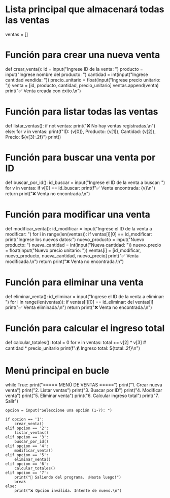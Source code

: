 
# Lista principal que almacenará todas las ventas
ventas = []

# Función para crear una nueva venta
def crear_venta():
    id = input("Ingrese ID de la venta: ")
    producto = input("Ingrese nombre del producto: ")
    cantidad = int(input("Ingrese cantidad vendida: "))
    precio_unitario = float(input("Ingrese precio unitario: "))
    venta = [id, producto, cantidad, precio_unitario]
    ventas.append(venta)
    print("✅ Venta creada con éxito.\n")

# Función para listar todas las ventas
def listar_ventas():
    if not ventas:
        print("❌ No hay ventas registradas.\n")
    else:
        for v in ventas:
            print(f"ID: {v[0]}, Producto: {v[1]}, Cantidad: {v[2]}, Precio: ${v[3]:.2f}")
        print()

# Función para buscar una venta por ID
def buscar_por_id():
    id_buscar = input("Ingrese el ID de la venta a buscar: ")
    for v in ventas:
        if v[0] == id_buscar:
            print(f"✅ Venta encontrada: {v}\n")
            return
    print("❌ Venta no encontrada.\n")

# Función para modificar una venta
def modificar_venta():
    id_modificar = input("Ingrese el ID de la venta a modificar: ")
    for i in range(len(ventas)):
        if ventas[i][0] == id_modificar:
            print("Ingrese los nuevos datos:")
            nuevo_producto = input("Nuevo producto: ")
            nueva_cantidad = int(input("Nueva cantidad: "))
            nuevo_precio = float(input("Nuevo precio unitario: "))
            ventas[i] = [id_modificar, nuevo_producto, nueva_cantidad, nuevo_precio]
            print("✅ Venta modificada.\n")
            return
    print("❌ Venta no encontrada.\n")

# Función para eliminar una venta
def eliminar_venta():
    id_eliminar = input("Ingrese el ID de la venta a eliminar: ")
    for i in range(len(ventas)):
        if ventas[i][0] == id_eliminar:
            del ventas[i]
            print("✅ Venta eliminada.\n")
            return
    print("❌ Venta no encontrada.\n")

# Función para calcular el ingreso total
def calcular_totales():
    total = 0
    for v in ventas:
        total += v[2] * v[3]  # cantidad * precio_unitario
    print(f"💰 Ingreso total: ${total:.2f}\n")

# Menú principal en bucle
while True:
    print("===== MENÚ DE VENTAS =====")
    print("1. Crear nueva venta")
    print("2. Listar ventas")
    print("3. Buscar por ID")
    print("4. Modificar venta")
    print("5. Eliminar venta")
    print("6. Calcular ingreso total")
    print("7. Salir")
    
    opcion = input("Seleccione una opción (1-7): ")

    if opcion == '1':
        crear_venta()
    elif opcion == '2':
        listar_ventas()
    elif opcion == '3':
        buscar_por_id()
    elif opcion == '4':
        modificar_venta()
    elif opcion == '5':
        eliminar_venta()
    elif opcion == '6':
        calcular_totales()
    elif opcion == '7':
        print("👋 Saliendo del programa. ¡Hasta luego!")
        break
    else:
        print("❌ Opción inválida. Intente de nuevo.\n")
